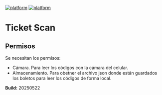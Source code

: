 [![platform][Platform]][Platform]
[![platform][Version]][Version]
# Ticket Scan

## Permisos

<p><justify>Se necesitan los permisos:</justify></p>

- Cámara. Para leer los códigos con la cámara del celular.
- Almacenamiento. Para obetner el archivo json donde están guardados los boletos para leer los códigos de forma local.

<p><b>Build:</b> 20250522</p>

<!-- Links -->
[Platform]:https://img.shields.io/badge/Plataforma-Android-green.svg
[Version]:https://img.shields.io/badge/Versión-2.0.0-green.svg
